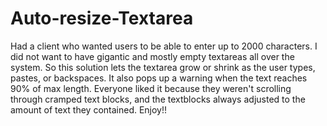# Auto-resize-Textarea
Had a client who wanted users to be able to enter up to 2000 characters.
I did not want to have gigantic and mostly empty textareas all over the system.
So this solution lets the textarea grow or shrink as the user types, pastes, or backspaces.
It also pops up a warning when the text reaches 90% of max length.
Everyone liked it because they weren't scrolling through cramped text blocks, 
and the textblocks always adjusted to the amount of text they contained.
Enjoy!!
